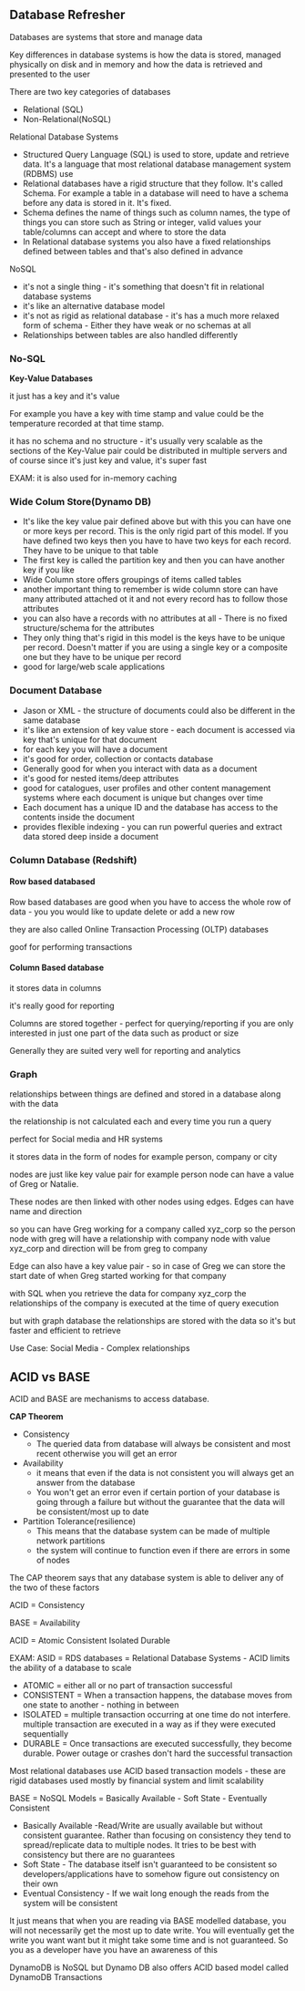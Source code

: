 ## Database Refresher

Databases are systems that store and manage data

Key differences in database systems is how the data is stored, managed physically on disk and in memory and how the data is retrieved and presented to the user

There are two key categories of databases 

- Relational (SQL)
- Non-Relational(NoSQL)

Relational Database Systems
- Structured Query Language (SQL) is used to store, update and retrieve data. It's a language that most relational database management system (RDBMS)  use
- Relational databases have a rigid structure that they follow. It's called Schema. For example a table in a database will need to have a schema before any data is stored in it. It's fixed. 
- Schema defines the name of things such as column names, the type of things you can store such as String or integer, valid values your table/columns can accept and where to store the data
- In Relational database systems you also have a fixed relationships defined between tables and that's also defined in advance 

NoSQL

- it's not a single thing - it's something that doesn't fit in relational database systems
- it's like an alternative database model
- it's not as rigid as relational database - it's has a much more relaxed form of schema - Either they have weak or no schemas at all
- Relationships between tables are also handled differently 

### No-SQL

**Key-Value Databases**

it just has a key and it's value

For example you have a key with time stamp and value could be the temperature recorded at that time stamp.

it has no schema and no structure - it's usually very scalable as the sections of the Key-Value pair could be distributed in multiple servers and of course since it's just key and value, it's super fast

EXAM: it is also used for in-memory caching 

### Wide Colum Store(Dynamo DB)

- It's like the key value pair defined above but with this you can have one or more keys per record. This is the only rigid part of this model. If you have defined two keys then you have to have two keys for each record. They have to be unique to that table
- The first key is called the partition key and then you can have another key if you like
- Wide Column store offers groupings of items called tables
- another important thing to remember is wide column store can have many attributed attached ot it and not every record has to follow those attributes 
- you can also have a records with no attributes at all - There is no fixed structure/schema for the attributes
- They only thing that's rigid in this model is the keys have to be unique per record. Doesn't matter if you are using a single key or a composite one but they have to be unique per record
- good for large/web scale applications

### Document Database

- Jason or XML - the structure of documents could also be different in the same database
- it's like an extension of key value store - each document is accessed via key that's unique for that document
- for each key you will have a document
- it's good for order, collection or contacts database
- Generally good for when you interact with data as a document
- it's good for nested items/deep attributes
- good for catalogues, user profiles and other content management systems where each document is unique but changes over time
- Each document has a unique ID and the database has access to the contents inside the document
- provides flexible indexing - you can run powerful queries and extract data stored deep inside a document

### Column Database (Redshift)

#### Row based databased

Row based databases are good when you have to access the whole row of data - you you would like to update delete or add a new row

they are also called Online Transaction Processing (OLTP) databases

goof for performing transactions

#### Column Based database

it stores data in columns

it's really good for reporting

Columns are stored together - perfect for querying/reporting if you are only interested in just one part of the data such as product or size

Generally they are suited very well for reporting and analytics

### Graph

relationships between things are defined and stored in a database along with the data

the relationship is not calculated each and every time you run a query

perfect for Social media and HR systems

it stores data in the form of nodes for example person, company or city

nodes are just like key value pair for example person node can have a value of Greg or Natalie. 

These nodes are then linked with other nodes using edges. Edges can have name and direction 

so you can have Greg working for a company called xyz_corp so the person node with greg will have a relationship with company node with value xyz_corp and direction will be from greg to company

Edge can also have a key value pair - so in case of Greg we can store the start date of when Greg started working for that company

with SQL when you retrieve the data for company xyz_corp the relationships of the company is executed at the time of query execution

but with graph database the relationships are stored with the data so it's but faster and efficient to retrieve 

Use Case: Social Media - Complex relationships

## ACID vs BASE

ACID and BASE are mechanisms to access database.

**CAP Theorem**

- Consistency
  - The queried data from database will always be consistent and most recent otherwise you will get an error
- Availability
  - it means that even if the data is not consistent you will always get an answer from the database 
  - You won't get an error even if certain portion of your database is going through a failure but without the guarantee that the data will be consistent/most up to date
- Partition Tolerance(resilience)
  - This means that the database system can be made of multiple network partitions
  - the system will continue to function even if there are errors in some of nodes 

The CAP theorem says that any database system is able to deliver any of the two of these factors

ACID = Consistency

BASE = Availability

ACID = Atomic Consistent Isolated Durable

EXAM: ASID = RDS databases = Relational Database Systems - ACID limits the ability of a database to scale

- ATOMIC = either all or no part of transaction successful
- CONSISTENT = When a transaction happens, the database moves from one state to another - nothing in between
- ISOLATED = multiple transaction occurring at one time do not interfere. multiple transaction are executed in a way as if they were executed sequentially
- DURABLE = Once transactions are executed successfully, they become durable. Power outage  or crashes don't hard the successful transaction

Most relational databases use ACID based transaction models - these are rigid databases used mostly by financial system and limit scalability 

BASE = NoSQL Models = Basically Available - Soft State - Eventually Consistent

- Basically Available -Read/Write are usually available but without consistent guarantee. Rather than focusing on consistency they tend to spread/replicate data to multiple nodes. It tries to be best with consistency but there are no guarantees
- Soft State - The database itself isn't guaranteed to be consistent so developers/applications have to somehow figure out consistency on their own
- Eventual  Consistency - If we wait long enough the reads from the system will be consistent

It just means that when you are reading via BASE modelled database, you will not necessarily get the most up to date write. You will eventually get the write you want want but it might take some time and is not guaranteed. So you as a developer have you have an awareness of this

DynamoDB is NoSQL but Dynamo DB also offers ACID based model called DynamoDB Transactions



























